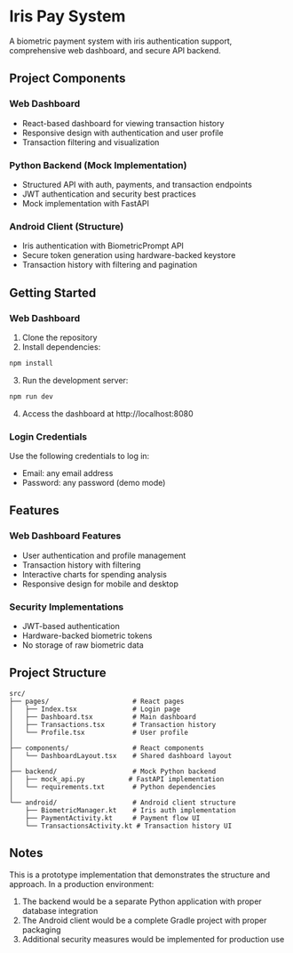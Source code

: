 
# Iris Pay System

A biometric payment system with iris authentication support, comprehensive web dashboard, and secure API backend.

## Project Components

### Web Dashboard
- React-based dashboard for viewing transaction history
- Responsive design with authentication and user profile
- Transaction filtering and visualization

### Python Backend (Mock Implementation)
- Structured API with auth, payments, and transaction endpoints
- JWT authentication and security best practices
- Mock implementation with FastAPI

### Android Client (Structure)
- Iris authentication with BiometricPrompt API
- Secure token generation using hardware-backed keystore
- Transaction history with filtering and pagination

## Getting Started

### Web Dashboard

1. Clone the repository
2. Install dependencies:
```bash
npm install
```
3. Run the development server:
```bash
npm run dev
```
4. Access the dashboard at http://localhost:8080

### Login Credentials

Use the following credentials to log in:
- Email: any email address
- Password: any password (demo mode)

## Features

### Web Dashboard Features
- User authentication and profile management
- Transaction history with filtering
- Interactive charts for spending analysis
- Responsive design for mobile and desktop

### Security Implementations
- JWT-based authentication
- Hardware-backed biometric tokens
- No storage of raw biometric data

## Project Structure

```
src/
├── pages/                     # React pages
│   ├── Index.tsx              # Login page
│   ├── Dashboard.tsx          # Main dashboard
│   ├── Transactions.tsx       # Transaction history
│   └── Profile.tsx            # User profile
│
├── components/                # React components
│   └── DashboardLayout.tsx    # Shared dashboard layout
│
├── backend/                   # Mock Python backend
│   ├── mock_api.py           # FastAPI implementation
│   └── requirements.txt       # Python dependencies
│
└── android/                   # Android client structure
    ├── BiometricManager.kt    # Iris auth implementation
    ├── PaymentActivity.kt     # Payment flow UI
    └── TransactionsActivity.kt # Transaction history UI
```

## Notes

This is a prototype implementation that demonstrates the structure and approach. In a production environment:

1. The backend would be a separate Python application with proper database integration
2. The Android client would be a complete Gradle project with proper packaging
3. Additional security measures would be implemented for production use
